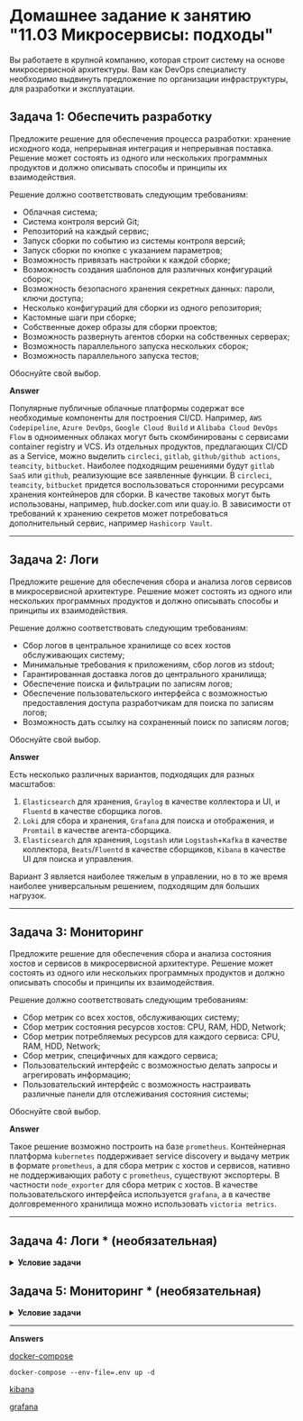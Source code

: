 # Домашнее задание к занятию "11.03 Микросервисы: подходы"

Вы работаете в крупной компанию, которая строит систему на основе микросервисной архитектуры.
Вам как DevOps специалисту необходимо выдвинуть предложение по организации инфраструктуры, для разработки и эксплуатации.


## Задача 1: Обеспечить разработку

Предложите решение для обеспечения процесса разработки: хранение исходного кода, непрерывная интеграция и непрерывная поставка. 
Решение может состоять из одного или нескольких программных продуктов и должно описывать способы и принципы их взаимодействия.

Решение должно соответствовать следующим требованиям:
- Облачная система;
- Система контроля версий Git;
- Репозиторий на каждый сервис;
- Запуск сборки по событию из системы контроля версий;
- Запуск сборки по кнопке с указанием параметров;
- Возможность привязать настройки к каждой сборке;
- Возможность создания шаблонов для различных конфигураций сборок;
- Возможность безопасного хранения секретных данных: пароли, ключи доступа;
- Несколько конфигураций для сборки из одного репозитория;
- Кастомные шаги при сборке;
- Собственные докер образы для сборки проектов;
- Возможность развернуть агентов сборки на собственных серверах;
- Возможность параллельного запуска нескольких сборок;
- Возможность параллельного запуска тестов;

Обоснуйте свой выбор.

**Answer**

Популярные публичные облачные платформы содержат все необходимые компоненты для построения CI/CD. Например, `AWS Codepipeline`, `Azure DevOps`, `Google Cloud Build` и `Alibaba Cloud DevOps Flow` в одноименных облаках могут быть скомбинированы с сервисами container registry и VCS.
Из отдельных продуктов, предлагающих CI/CD as a Service, можно выделить `circleci`, `gitlab`, `github/github actions`, `teamcity`, `bitbucket`.
Наиболее подходящим решениями будут `gitlab SaaS` или `github`, реализующие все заявленные функции.
В `circleci`, `teamcity`, `bitbucket` придется воспользоваться сторонними ресурсами хранения контейнеров для сборки. В качестве таковых могут быть использованы, например, hub.docker.com или quay.io.
В зависимости от требований к хранению секретов может потребоваться дополнительный сервис, например `Hashicorp Vault`.

---

## Задача 2: Логи

Предложите решение для обеспечения сбора и анализа логов сервисов в микросервисной архитектуре.
Решение может состоять из одного или нескольких программных продуктов и должно описывать способы и принципы их взаимодействия.

Решение должно соответствовать следующим требованиям:
- Сбор логов в центральное хранилище со всех хостов обслуживающих систему;
- Минимальные требования к приложениям, сбор логов из stdout;
- Гарантированная доставка логов до центрального хранилища;
- Обеспечение поиска и фильтрации по записям логов;
- Обеспечение пользовательского интерфейса с возможностью предоставления доступа разработчикам для поиска по записям логов;
- Возможность дать ссылку на сохраненный поиск по записям логов;

Обоснуйте свой выбор.

**Answer**

Есть несколько различных вариантов, подходящих для разных масштабов:
1. `Elasticsearch` для хранения, `Graylog` в качестве коллектора и UI, и `Fluentd` в качестве сборщика логов.
2. `Loki` для сбора и хранения, `Grafana` для поиска и отображения, и `Promtail` в качестве агента-сборщика.
3. `Elasticsearch` для хранения, `Logstash` или `Logstash`+`Kafka` в качестве коллектора, `Beats`/`Fluentd` в качестве сборщиков, `Kibana` в качестве UI для поиска и управления.

Вариант 3 является наиболее тяжелым в управлении, но в то же время наиболее универсальным решением, подходящим для больших нагрузок.

---

## Задача 3: Мониторинг

Предложите решение для обеспечения сбора и анализа состояния хостов и сервисов в микросервисной архитектуре.
Решение может состоять из одного или нескольких программных продуктов и должно описывать способы и принципы их взаимодействия.

Решение должно соответствовать следующим требованиям:
- Сбор метрик со всех хостов, обслуживающих систему;
- Сбор метрик состояния ресурсов хостов: CPU, RAM, HDD, Network;
- Сбор метрик потребляемых ресурсов для каждого сервиса: CPU, RAM, HDD, Network;
- Сбор метрик, специфичных для каждого сервиса;
- Пользовательский интерфейс с возможностью делать запросы и агрегировать информацию;
- Пользовательский интерфейс с возможность настраивать различные панели для отслеживания состояния системы;

Обоснуйте свой выбор.

**Answer**

Такое решение возможно построить на базе `prometheus`. Контейнерная платформа `kubernetes` поддерживает service discovery и выдачу метрик в формате `prometheus`, а для сбора метрик с хостов и сервисов, нативно не поддерживающих работу с `prometheus`, существуют экспортеры. В частности `node_exporter` для сбора метрик с хостов.
В качестве пользовательского интерфейса используется `grafana`, а в качестве долговременного хранилища можно использовать `victoria metrics`.

---

## Задача 4: Логи * (необязательная)

<details>

__<summary>Условие задачи</summary>__

Продолжить работу по задаче API Gateway: сервисы используемые в задаче пишут логи в stdout. 

Добавить в систему сервисы для сбора логов Vector + ElasticSearch + Kibana со всех сервисов обеспечивающих работу API.

### Результат выполнения: 

docker compose файл запустив который можно перейти по адресу http://localhost:8081 по которому доступна Kibana.
Логин в Kibana должен быть admin пароль qwerty123456

</details>

## Задача 5: Мониторинг * (необязательная)


<details>

__<summary>Условие задачи</summary>__

Продолжить работу по задаче API Gateway: сервисы используемые в задаче предоставляют набор метрик в формате prometheus:

- Сервис security по адресу /metrics
- Сервис uploader по адресу /metrics
- Сервис storage (minio) по адресу /minio/v2/metrics/cluster

Добавить в систему сервисы для сбора метрик (Prometheus и Grafana) со всех сервисов обеспечивающих работу API.
Построить в Graphana dashboard показывающий распределение запросов по сервисам.

### Результат выполнения: 

docker compose файл запустив который можно перейти по адресу http://localhost:8081 по которому доступна Grafana с настроенным Dashboard.
Логин в Grafana должен быть admin пароль qwerty123456

</details>

___  

**Answers**

[docker-compose](assets/docker-compose.yaml)
```
docker-compose --env-file=.env up -d
```

[kibana](http://localhost:8081)

[grafana](http://localhost:8082)